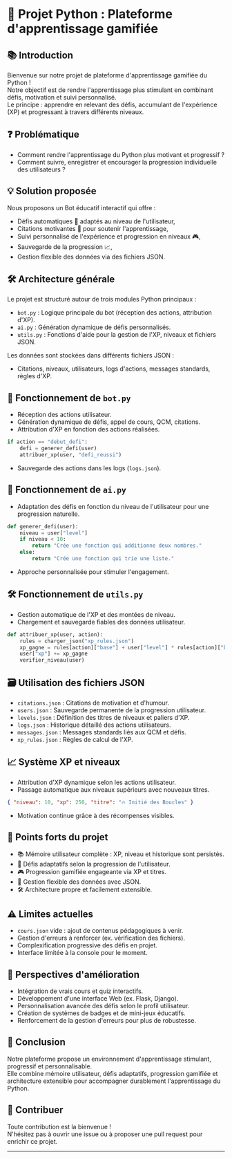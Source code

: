 # 🎯 Projet Python : Plateforme d'apprentissage gamifiée

## 📚 Introduction
Bienvenue sur notre projet de plateforme d'apprentissage gamifiée du Python !  
Notre objectif est de rendre l'apprentissage plus stimulant en combinant défis, motivation et suivi personnalisé.  
Le principe : apprendre en relevant des défis, accumulant de l'expérience (XP) et progressant à travers différents niveaux.

## ❓ Problématique
- Comment rendre l'apprentissage du Python plus motivant et progressif ?
- Comment suivre, enregistrer et encourager la progression individuelle des utilisateurs ?

## 💡 Solution proposée
Nous proposons un Bot éducatif interactif qui offre :
- Défis automatiques 🧩 adaptés au niveau de l'utilisateur,
- Citations motivantes 💬 pour soutenir l'apprentissage,
- Suivi personnalisé de l'expérience et progression en niveaux 🎮,
- Sauvegarde de la progression 📈,
- Gestion flexible des données via des fichiers JSON.

## 🛠️ Architecture générale
Le projet est structuré autour de trois modules Python principaux :
- `bot.py` : Logique principale du bot (réception des actions, attribution d'XP).
- `ai.py` : Génération dynamique de défis personnalisés.
- `utils.py` : Fonctions d'aide pour la gestion de l'XP, niveaux et fichiers JSON.

Les données sont stockées dans différents fichiers JSON :
- Citations, niveaux, utilisateurs, logs d'actions, messages standards, règles d'XP.

## 🧩 Fonctionnement de `bot.py`
- Réception des actions utilisateur.
- Génération dynamique de défis, appel de cours, QCM, citations.
- Attribution d'XP en fonction des actions réalisées.

```python
if action == "debut_defi":
    defi = generer_defi(user)
    attribuer_xp(user, "defi_reussi")
```
- Sauvegarde des actions dans les logs (`logs.json`).

## 🧠 Fonctionnement de `ai.py`
- Adaptation des défis en fonction du niveau de l'utilisateur pour une progression naturelle.

```python
def generer_defi(user):
    niveau = user["level"]
    if niveau < 10:
        return "Crée une fonction qui additionne deux nombres."
    else:
        return "Crée une fonction qui trie une liste."
```
- Approche personnalisée pour stimuler l'engagement.

## 🛠️ Fonctionnement de `utils.py`
- Gestion automatique de l'XP et des montées de niveau.
- Chargement et sauvegarde fiables des données utilisateur.

```python
def attribuer_xp(user, action):
    rules = charger_json("xp_rules.json")
    xp_gagne = rules[action]["base"] + user["level"] * rules[action]["bonus_par_niveau"]
    user["xp"] += xp_gagne
    verifier_niveau(user)
```

## 🗃️ Utilisation des fichiers JSON
- `citations.json` : Citations de motivation et d'humour.
- `users.json` : Sauvegarde permanente de la progression utilisateur.
- `levels.json` : Définition des titres de niveaux et paliers d'XP.
- `logs.json` : Historique détaillé des actions utilisateurs.
- `messages.json` : Messages standards liés aux QCM et défis.
- `xp_rules.json` : Règles de calcul de l'XP.

## 📈 Système XP et niveaux
- Attribution d'XP dynamique selon les actions utilisateur.
- Passage automatique aux niveaux supérieurs avec nouveaux titres.

```json
{ "niveau": 10, "xp": 250, "titre": "🔥 Initié des Boucles" }
```
- Motivation continue grâce à des récompenses visibles.

## 💪 Points forts du projet
- 📚 Mémoire utilisateur complète : XP, niveau et historique sont persistés.
- 🤖 Défis adaptatifs selon la progression de l'utilisateur.
- 🎮 Progression gamifiée engageante via XP et titres.
- 📁 Gestion flexible des données avec JSON.
- 🛠️ Architecture propre et facilement extensible.

## ⚠️ Limites actuelles
- `cours.json` vide : ajout de contenus pédagogiques à venir.
- Gestion d'erreurs à renforcer (ex. vérification des fichiers).
- Complexification progressive des défis en projet.
- Interface limitée à la console pour le moment.

## 🚀 Perspectives d'amélioration
- Intégration de vrais cours et quiz interactifs.
- Développement d'une interface Web (ex. Flask, Django).
- Personnalisation avancée des défis selon le profil utilisateur.
- Création de systèmes de badges et de mini-jeux éducatifs.
- Renforcement de la gestion d'erreurs pour plus de robustesse.

## 🧠 Conclusion
Notre plateforme propose un environnement d'apprentissage stimulant, progressif et personnalisable.  
Elle combine mémoire utilisateur, défis adaptatifs, progression gamifiée et architecture extensible pour accompagner durablement l'apprentissage du Python.

## 🤝 Contribuer
Toute contribution est la bienvenue !  
N'hésitez pas à ouvrir une issue ou à proposer une pull request pour enrichir ce projet.

---

